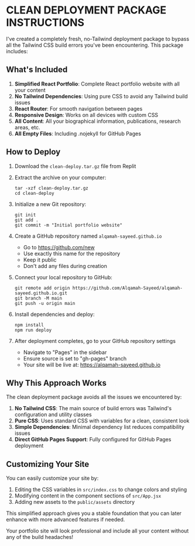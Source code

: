 # CLEAN DEPLOYMENT PACKAGE INSTRUCTIONS

I've created a completely fresh, no-Tailwind deployment package to bypass all the Tailwind CSS build errors you've been encountering. This package includes:

## What's Included

1. **Simplified React Portfolio**: Complete React portfolio website with all your content
2. **No Tailwind Dependencies**: Using pure CSS to avoid any Tailwind build issues
3. **React Router**: For smooth navigation between pages
4. **Responsive Design**: Works on all devices with custom CSS
5. **All Content**: All your biographical information, publications, research areas, etc.
6. **All Empty Files**: Including .nojekyll for GitHub Pages

## How to Deploy

1. Download the `clean-deploy.tar.gz` file from Replit
2. Extract the archive on your computer:
   ```
   tar -xzf clean-deploy.tar.gz
   cd clean-deploy
   ```

3. Initialize a new Git repository:
   ```
   git init
   git add .
   git commit -m "Initial portfolio website"
   ```

4. Create a GitHub repository named `alqamah-sayeed.github.io`
   - Go to https://github.com/new
   - Use exactly this name for the repository
   - Keep it public
   - Don't add any files during creation

5. Connect your local repository to GitHub:
   ```
   git remote add origin https://github.com/Alqamah-Sayeed/alqamah-sayeed.github.io.git
   git branch -M main
   git push -u origin main
   ```

6. Install dependencies and deploy:
   ```
   npm install
   npm run deploy
   ```

7. After deployment completes, go to your GitHub repository settings
   - Navigate to "Pages" in the sidebar
   - Ensure source is set to "gh-pages" branch
   - Your site will be live at: https://alqamah-sayeed.github.io

## Why This Approach Works

The clean deployment package avoids all the issues we encountered by:

1. **No Tailwind CSS**: The main source of build errors was Tailwind's configuration and utility classes
2. **Pure CSS**: Uses standard CSS with variables for a clean, consistent look
3. **Simple Dependencies**: Minimal dependency list reduces compatibility issues
4. **Direct GitHub Pages Support**: Fully configured for GitHub Pages deployment

## Customizing Your Site

You can easily customize your site by:

1. Editing the CSS variables in `src/index.css` to change colors and styling
2. Modifying content in the component sections of `src/App.jsx`
3. Adding new assets to the `public/assets` directory

This simplified approach gives you a stable foundation that you can later enhance with more advanced features if needed.

Your portfolio site will look professional and include all your content without any of the build headaches!